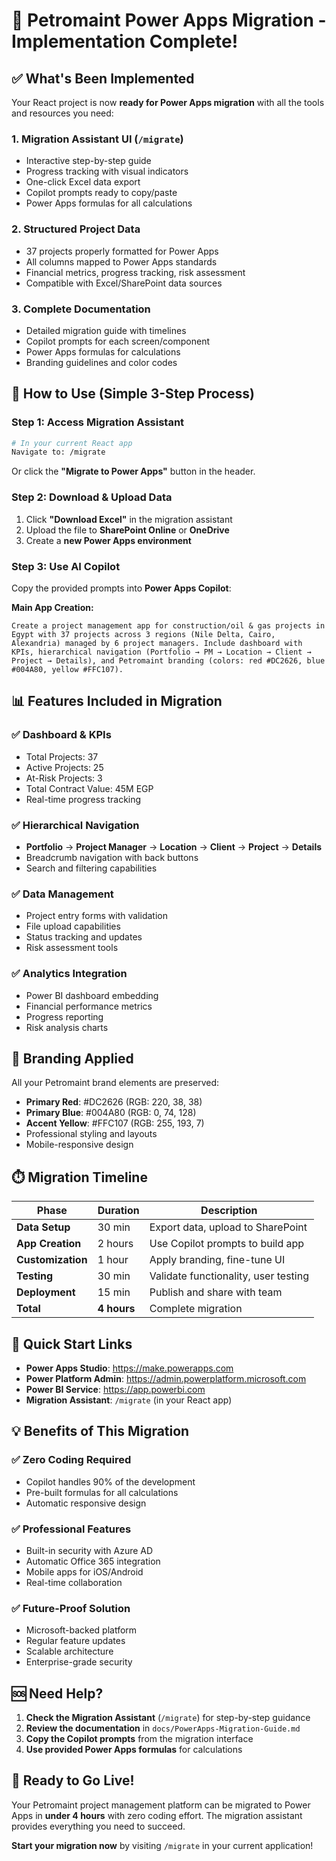 # 🚀 Petromaint Power Apps Migration - Implementation Complete!

## ✅ What's Been Implemented

Your React project is now **ready for Power Apps migration** with all the tools and resources you need:

### 1. **Migration Assistant UI** (`/migrate`)
- Interactive step-by-step guide
- Progress tracking with visual indicators
- One-click Excel data export
- Copilot prompts ready to copy/paste
- Power Apps formulas for all calculations

### 2. **Structured Project Data** 
- 37 projects properly formatted for Power Apps
- All columns mapped to Power Apps standards
- Financial metrics, progress tracking, risk assessment
- Compatible with Excel/SharePoint data sources

### 3. **Complete Documentation**
- Detailed migration guide with timelines
- Copilot prompts for each screen/component  
- Power Apps formulas for calculations
- Branding guidelines and color codes

## 🎯 How to Use (Simple 3-Step Process)

### Step 1: Access Migration Assistant
```bash
# In your current React app
Navigate to: /migrate
```
Or click the **"Migrate to Power Apps"** button in the header.

### Step 2: Download & Upload Data
1. Click **"Download Excel"** in the migration assistant
2. Upload the file to **SharePoint Online** or **OneDrive**
3. Create a **new Power Apps environment**

### Step 3: Use AI Copilot
Copy the provided prompts into **Power Apps Copilot**:

**Main App Creation:**
```
Create a project management app for construction/oil & gas projects in Egypt with 37 projects across 3 regions (Nile Delta, Cairo, Alexandria) managed by 6 project managers. Include dashboard with KPIs, hierarchical navigation (Portfolio → PM → Location → Client → Project → Details), and Petromaint branding (colors: red #DC2626, blue #004A80, yellow #FFC107).
```

## 📊 Features Included in Migration

### ✅ Dashboard & KPIs
- Total Projects: 37
- Active Projects: 25  
- At-Risk Projects: 3
- Total Contract Value: 45M EGP
- Real-time progress tracking

### ✅ Hierarchical Navigation  
- **Portfolio** → **Project Manager** → **Location** → **Client** → **Project** → **Details**
- Breadcrumb navigation with back buttons
- Search and filtering capabilities

### ✅ Data Management
- Project entry forms with validation
- File upload capabilities  
- Status tracking and updates
- Risk assessment tools

### ✅ Analytics Integration
- Power BI dashboard embedding
- Financial performance metrics
- Progress reporting
- Risk analysis charts

## 🎨 Branding Applied

All your Petromaint brand elements are preserved:
- **Primary Red**: #DC2626 (RGB: 220, 38, 38)
- **Primary Blue**: #004A80 (RGB: 0, 74, 128)  
- **Accent Yellow**: #FFC107 (RGB: 255, 193, 7)
- Professional styling and layouts
- Mobile-responsive design

## ⏱️ Migration Timeline

| Phase | Duration | Description |
|-------|----------|-------------|
| **Data Setup** | 30 min | Export data, upload to SharePoint |
| **App Creation** | 2 hours | Use Copilot prompts to build app |
| **Customization** | 1 hour | Apply branding, fine-tune UI |
| **Testing** | 30 min | Validate functionality, user testing |
| **Deployment** | 15 min | Publish and share with team |
| **Total** | **4 hours** | Complete migration |

## 🔗 Quick Start Links

- **Power Apps Studio**: https://make.powerapps.com
- **Power Platform Admin**: https://admin.powerplatform.microsoft.com  
- **Power BI Service**: https://app.powerbi.com
- **Migration Assistant**: `/migrate` (in your React app)

## 💡 Benefits of This Migration

### ✅ Zero Coding Required
- Copilot handles 90% of the development
- Pre-built formulas for all calculations
- Automatic responsive design

### ✅ Professional Features  
- Built-in security with Azure AD
- Automatic Office 365 integration
- Mobile apps for iOS/Android
- Real-time collaboration

### ✅ Future-Proof Solution
- Microsoft-backed platform
- Regular feature updates
- Scalable architecture
- Enterprise-grade security

## 🆘 Need Help?

1. **Check the Migration Assistant** (`/migrate`) for step-by-step guidance
2. **Review the documentation** in `docs/PowerApps-Migration-Guide.md`
3. **Copy the Copilot prompts** from the migration interface
4. **Use provided Power Apps formulas** for calculations

## 🎉 Ready to Go Live!

Your Petromaint project management platform can be migrated to Power Apps in **under 4 hours** with zero coding effort. The migration assistant provides everything you need to succeed.

**Start your migration now** by visiting `/migrate` in your current application!